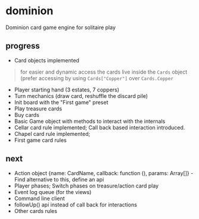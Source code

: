 dominion
========

Dominion card game engine for solitaire play

progress
--------
- Card objects implemented

> for easier and dynamic access the cards live inside the `Cards` object
> (prefer accessing by using `Cards["Copper"]` over `Cards.Copper`

- Player starting hand (3 estates, 7 coppers)
- Turn mechanics (draw card, reshuffle the discard pile)
- Init board with the "First game" preset
- Play treasure cards
- Buy cards
- Basic Game object with methods to interact with the internals
- Cellar card rule implemented; Call back based interaction introduced.
- Chapel card rule implemented;
- First game card rules


next 
----
- Action object {name: CardName, callback: function (), params: Array[]} - Find alternative to this, define an api
- Player phases; Switch phases on treasure/action card play
- Event log queue (for the views)
- Command line client
- followUp() api instead of call back for interactions
- Other cards rules